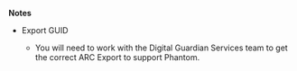 [comment]: # " File: README.md"
[comment]: # ""
[comment]: # "  Licensed under Apache 2.0 (https://www.apache.org/licenses/LICENSE-2.0.txt)"
[comment]: # ""
**Notes**

-   Export GUID

      

    -   You will need to work with the Digital Guardian Services team to get the correct ARC Export
        to support Phantom.

          
          
